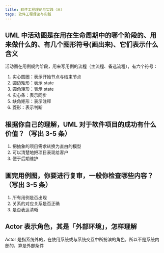 ```yaml
---
title: 软件工程理论与实践（三）
tags: 软件工程理论与实践
---
```


## UML 中活动图是在用在生命周期中的哪个阶段的、用来做什么的、有几个图形符号(画出来)、它们表示什么含义

活动图在用例规约阶段，用来写用例的流程（主流程、备选流程），有六个符号：

1. 实心圆圈：表示开始节点与结束节点
2. 圆边矩形：表示 state
3. 圆角矩形：表示 state
4. 实心条：表示同步
5. 缺角矩形：表示注释
6. 菱形：表示判断

## 根据你自己的理解，UML 对于软件项目的成功有什么价值？（写出 3-5 条）

1. 把抽象的项目需求转换为直白的模型
2. 可以清楚地把项目表现给客户
3. 便于后期维护

## 画完用例图，你要进行复审，一般你检查哪些内容？（写出 3-5 条）

1. 所有用例是否出现
2. 关系的对应关系是否正确
3. 是否表达清晰

## Actor 表示角色，其是「外部环境」，怎样理解

Actor 是指系统外的，在使用系统或与系统交互中所扮演的角色，所以不是系统内部的，算是外部条件
